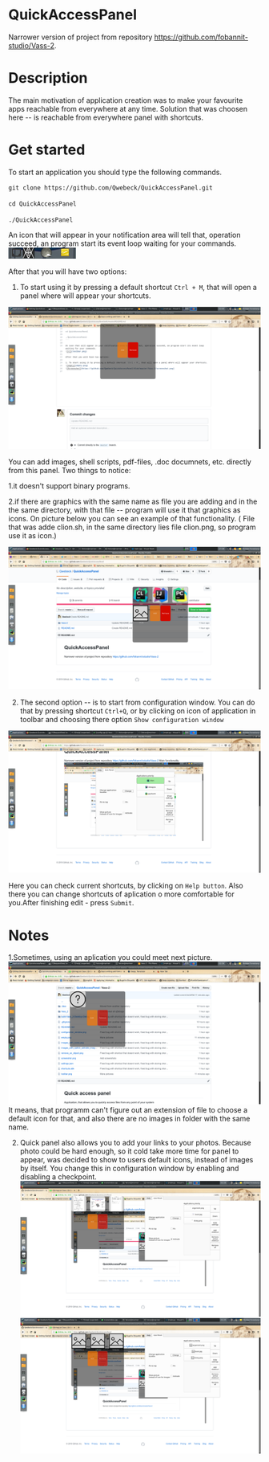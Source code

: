 # QuickAccessPanel
Narrower version of project from repository https://github.com/fobannit-studio/Vass-2.

<h1>Description</h1>
The main motivation of application creation was to make your favourite apps reachable from everywhere at any time. 
Solution that was choosen here -- is reachable from everywhere panel with shortcuts.

<h1>Get started</h2>
To start an application you should type the following commands. 

```
git clone https://github.com/Qwebeck/QuickAccessPanel.git

cd QuickAccessPanel

./QuickAccessPanel
```

An icon that will appear in your notification area will tell that, operation succeed, an program start its event loop waiting for your commands.
![tl](https://github.com/Qwebeck/QuickAccessPanel/blob/master/Vass-2/toolbar.png)

After that you will have two options:

1. To start using it by pressing a default shortcut `Ctrl + M`, that will open a panel where will appear your shortcuts.

![empty](https://github.com/Qwebeck/QuickAccessPanel/blob/master/Vass-2/empty.png) 

You can add images, shell scripts, pdf-files, .doc documnets, etc. directly from this panel.
Two things to notice:

  1.it doesn't support binary programs.
  
  2.if there are graphics with the same name as file you are adding and in the the same directory, with that file -- program will use it that graphics as icons. On picture below you can see an example of that functionality. ( File that was adde clion.sh, in the same directory lies file clion.png, so program use it as icon.) 
  
![Screenshot](https://github.com/Qwebeck/QuickAccessPanel/blob/master/Vass-2/screenshot.png)

2. The second option -- is to start from configuration window. You can do that by pressing shortcut `Ctrl+Q`, or by clicking on icon of application in toolbar and choosing there option `Show configuration window`
  
![Config](https://github.com/Qwebeck/QuickAccessPanel/blob/master/Vass-2/configuration_window.png)

Here you can check current shortcuts, by clicking on `Help button`. Also there you can change shortcuts of aplication o more comfortable for you.After finishing edit - press `Submit`.


<h1>Notes</h1>

1.Sometimes, using an aplication you could meet next picture. 
![unknown](https://github.com/Qwebeck/QuickAccessPanel/blob/master/Vass-2/unknown.png)
It means, that programm can't figure out an extension of file to choose a default icon for that, and also there are no images in folder with the same name.

2. Quick panel also allows you to add your links to your photos. Because photo could be hard enough, so it cold take more time for panel to appear, was decided to show to users default icons, instead of images by itself. You change this in configuration window by enabling and disabling a checkpoint.
![wim](https://github.com/Qwebeck/QuickAccessPanel/blob/master/Vass-2/images_with_option_activate_images.png)
![wim2](https://github.com/Qwebeck/QuickAccessPanel/blob/master/Vass-2/images_with_icons.png)
